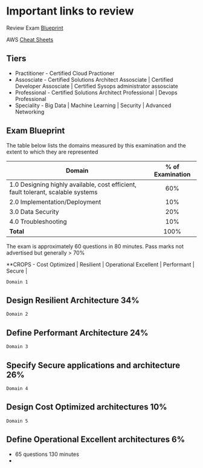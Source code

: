 # Important links to review
Review Exam [Blueprint](http://awstrainingandcertification.s3.amazonaws.com/production/AWS_certified_solutions_architect_associate_blueprint.pdf)

AWS [Cheat Sheets](https://tutorialsdojo.com/aws-cheat-sheets/)


## Tiers

 - Practitioner - Certified Cloud Practioner
 - Assosciate - Certified Solutions Architect Assosciate | Certified Developer Assosciate | Certified Sysops administrator assosciate
 - Professional - Certified Solutions Architect Professional | Devops Professional
 - Speciality - Big Data | Machine Learning | Security | Advanced Networking

## Exam Blueprint

The table below lists the domains measured by this examination and the extent to which they are represented

|Domain | % of Examination|
|------------- |:-------------:|
|1.0 Designing highly available, cost efficient, fault tolerant, scalable systems |60% |
|2.0 Implementation/Deployment |10% |
|3.0 Data Security| 20% |
|4.0 Troubleshooting |10% |
|**Total**|100%|

The exam is approximately 60 questions in 80 minutes. Pass marks not advertised but generally > 70%

**CROPS - Cost Optimized | Resilient | Operational Excellent | Performant | Secure |

```Domain 1```
## Design Resilient Architecture 34%
```Domain 2```
## Define Performant Architecture 24%
```Domain 3```
## Specify Secure applications and architecture 26%
```Domain 4```
## Design Cost Optimized architectures 10%
```Domain 5```
## Define Operational Excellent architectures 6%

- 65 questions 130 minutes
- 


